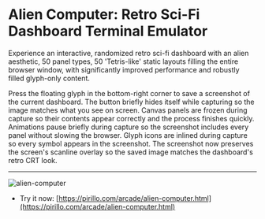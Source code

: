 
# Alien Computer: Retro Sci-Fi Dashboard Terminal Emulator

Experience an interactive, randomized retro sci-fi dashboard with an alien aesthetic, 50 panel types, 50 'Tetris-like' static layouts filling the entire browser window, with significantly improved performance and robustly filled glyph-only content.

Press the floating glyph in the bottom-right corner to save a screenshot of the current dashboard. The button briefly hides itself while capturing so the image matches what you see on screen.
Canvas panels are frozen during capture so their contents appear correctly and the process finishes quickly.
Animations pause briefly during capture so the screenshot includes every panel without slowing the browser.
Glyph icons are inlined during capture so every symbol appears in the screenshot.
The screenshot now preserves the screen's scanline overlay so the saved image
matches the dashboard's retro CRT look.

---

![alien-computer](https://github.com/user-attachments/assets/3209580b-7124-4fdc-a56c-477475ddb743)

* Try it now: [https://pirillo.com/arcade/alien-computer.html](https://pirillo.com/arcade/alien-computer.html)
